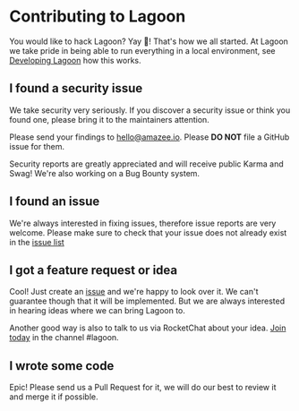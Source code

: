 # Contributing to Lagoon

You would like to hack Lagoon? Yay 🎉! That's how we all started. At Lagoon we take pride in being able to run everything in a local environment, see [Developing Lagoon](https://github.com/AlannaBurke/lagoon/tree/2a4b2c722c0161e49dccf4417418de1bf36df157/developing_lagoon/index.md) how this works.

## I found a security issue

We take security very seriously. If you discover a security issue or think you found one, please bring it to the maintainers attention.

Please send your findings to hello@amazee.io. Please **DO NOT** file a GitHub issue for them.

Security reports are greatly appreciated and will receive public Karma and Swag! We're also working on a Bug Bounty system.

## I found an issue

We're always interested in fixing issues, therefore issue reports are very welcome. Please make sure to check that your issue does not already exist in the [issue list](https://github.com/amazeeio/lagoon/issues)

## I got a feature request or idea

Cool! Just create an [issue](https://github.com/amazeeio/lagoon/issues) and we're happy to look over it. We can't guarantee though that it will be implemented. But we are always interested in hearing ideas where we can bring Lagoon to.

Another good way is also to talk to us via RocketChat about your idea. [Join today](https://amazeeio.rocket.chat/) in the channel \#lagoon.

## I wrote some code

Epic! Please send us a Pull Request for it, we will do our best to review it and merge it if possible.

